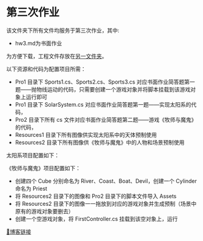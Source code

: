 # 第三次作业

该文件夹下所有文件均服务于第三次作业，其中:
- hw3.md为书面作业

为方便下载，工程文件存放在[另一文件夹](https://github.com/sherryjw/3D-Computer-Game-Programming/tree/master/Homework3-Project)。

以下资源和代码为配置项目所需：
- Pro1 目录下 Sports1.cs、Sports2.cs、Sports3.cs 对应书面作业简答题第一题——抛物线运动的代码，只需要创建一个游戏对象并将脚本挂载到该游戏对象上运行即可
- Pro1 目录下 SolarSystem.cs 对应书面作业简答题第一题——实现太阳系的代码，
- Pro2 目录下所有 cs 文件对应书面作业简答题第二题——游戏《牧师与魔鬼》的代码，
- Resources1 目录下所有图像供实现太阳系中的天体预制使用
- Resources2 目录下所有图像供《牧师与魔鬼》中的人物和场景预制使用

太阳系项目配置如下：

《牧师与魔鬼》项目配置如下：
- 创建四个 Cube 分别命名为 River、Coast、Boat、Devil，创建一个 Cylinder 命名为 Priest
- 将 Resources2 目录下的图像和 Pro2 目录下的脚本文件导入 Assets
- 将 Resources2 目录下的图像一一拖放到对应的游戏对象并生成预制（场景中原有的游戏对象要删去）
- 创建一个空游戏对象，将 FirstController.cs 挂载到该空对象上，运行

[🔗博客链接](https://www.yuque.com/pijiuwujializijun/acorbw/xh0mcw)
